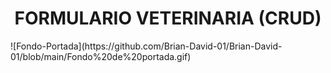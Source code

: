 <h1 align="center"> FORMULARIO VETERINARIA (CRUD) </h1>
![Fondo-Portada](https://github.com/Brian-David-01/Brian-David-01/blob/main/Fondo%20de%20portada.gif)
